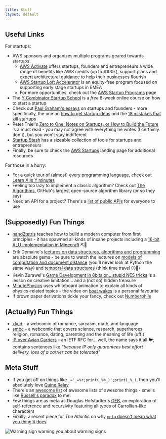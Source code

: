 ```yaml
---
title: Stuff
layout: default
---
```


## Useful Links

For startups:

* AWS sponsors and organizes multiple programs geared towards startups:
    - [AWS Activate](https://aws.amazon.com/activate/) offers startups, founders and entrepreneurs a wide range of benefits like AWS credits (up to $100k), support plans and expert architectural guidance to help their businesses flourish
    - [AWS Startup Loft Accelerator](https://aws-startup-lofts.com/emea/program/accelerator) is an equity-free program focused on supporting early stage startups in EMEA
    - For more opportunities, check out the [AWS Startup Programs](https://aws.amazon.com/startups/startup-programs/) page
* The [Y Combinator Startup School](https://www.startupschool.org/) is a *free* 8-week online course on how to start a startup
* Check out [Paul Graham's essays](http://www.paulgraham.com/articles.html) on startups and founders - more specifically, the one on [how to get startup ideas](http://www.paulgraham.com/startupideas.html) and the [18 mistakes that kill startups](http://www.paulgraham.com/startupmistakes.html)
* Peter Thiel's [Zero to One: Notes on Startups, or How to Build the Future](https://www.amazon.com/Zero-One-Notes-Startups-Future/dp/0804139296) is a must read - you may not agree with everything he writes (I certainly don't), but you won't stay indifferent
* [Startup Stash](https://startupstash.com/) has a sizeable collection of tools for startups and entrepreneurs
* Finally, be sure to check the [AWS Startups](https://aws.amazon.com/startups) landing page for additional resources

For those in a hurry:

* For a quick tour of (almost) every programming language, check out [Learn X in Y minutes](https://learnxinyminutes.com/)
* Feeling too lazy to implement a classic algorithm? Check out [The Algorithms](https://the-algorithms.com/), GitHub's largest open-source algorithm library (or so they say)
* Need an API for a project? There's a [list of public APIs](https://github.com/public-apis/public-apis) for everyone to use

## (Supposedly) Fun Things

* [nand2tetris](https://www.nand2tetris.org/) teaches how to build a modern computer from first principles - it has spawned all kinds of insane projects including a [16-bit ALU implementation in Minecraft](https://hackaday.com/2010/09/29/16-bit-alu-in-minecraft/) ⛏🧱
* Erik Demaine's [lectures on data structures, algorithms and programming](https://erikdemaine.org/classes/) are absolute gems - be sure to watch the lectures on [models of computation and document distance](https://ocw.mit.edu/courses/6-006-introduction-to-algorithms-fall-2011/resources/lecture-2-models-of-computation-document-distance/) (you'll never look at Python the same way) and [temporal data structures](http://courses.csail.mit.edu/6.851/spring21/lectures/L01.html) (think time travel 🕓🚀)
* Kevin Zurawel's [Game Development in 8bits or... stupid NES tricks](https://www.youtube.com/watch?v=TPbroUDHG0s) is a lesson on creative limitation... and a (not so) hidden treasure
* [MinutePhysics](https://www.youtube.com/c/minutephysics) uses whiteboard animation to explain all kinds of physics-related topics - the video on [boat wakes](https://www.youtube.com/watch?v=95sQcSulRFM) is a personal favourite
* If brown paper derivations tickle your fancy, check out [Numberphile](https://www.youtube.com/user/Numberphile)

## (Actually) Fun Things

* [xkcd](https://xkcd.com) - a webcomic of romance, sarcasm, math, and language
* [smbc](https://smbc-comics.com) - a webcomic that covers science, research, superheroes, religion, romance, dating, parenting and the meaning of life (uff!)
* [IP over Avian Carriers](https://datatracker.ietf.org/doc/html/rfc1149) - an IETF RFC for... well, the name says it all 🐦; contains sentences like *"because IP only guarantees best effort delivery, loss of a carrier can be tolerated"*

## Meta Stuff

* If you get off on things like `_='_=%r;print(_%%_)';print(_%_)`, then you'll absolutely love [Quine Relay](https://github.com/mame/quine-relay)
* There's an [awesome list](https://github.com/sindresorhus/awesome) of awesome lists of awesome things - smells like [Russell's paradox](https://plato.stanford.edu/entries/russell-paradox/) to me!
* Few things are as meta as Douglas Hofstadter's [GEB](https://www.amazon.com/G%C3%B6del-Escher-Bach-Eternal-Golden/dp/0465026567), an exploration of self-reference and recursivity featuring all types of Carrollian-like characters
* Finally, a recent piece for *The Atlantic* on why [`meta` doesn't mean what you thing it does](https://www.theatlantic.com/newsletters/archive/2022/06/meta-origin-irony/661191/)

![Warning sign warning you about warning signs](https://64.media.tumblr.com/tumblr_lphraa31Hk1qkg7s3o1_400.jpg)